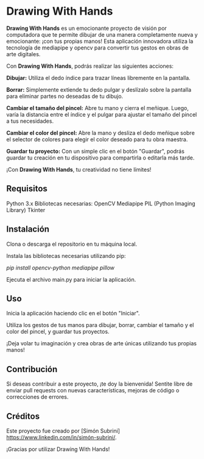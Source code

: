 # Drawing With Hands
**Drawing With Hands** es un emocionante proyecto de visión por computadora que te permite dibujar de una manera completamente nueva y emocionante: ¡con tus propias manos! 
Esta aplicación innovadora utiliza la tecnología de mediapipe y opencv para convertir tus gestos en obras de arte digitales.

Con **Drawing With Hands**, podrás realizar las siguientes acciones:

**Dibujar:** Utiliza el dedo índice para trazar líneas  libremente en la pantalla.

**Borrar:** Simplemente extiende tu dedo pulgar y deslízalo sobre la pantalla para eliminar partes no deseadas de tu dibujo.

**Cambiar el tamaño del pincel:** Abre tu mano y cierra el meñique. Luego, varía la distancia entre el índice y el pulgar para ajustar el tamaño del pincel a tus necesidades.

**Cambiar el color del pincel:** Abre la mano y desliza el dedo meñique sobre el selector de colores para elegir el color deseado para tu obra maestra.

**Guardar tu proyecto:** Con un simple clic en el botón "Guardar", podrás guardar tu creación en tu dispositivo para compartirla o editarla más tarde.

¡Con **Drawing With Hands**, tu creatividad no tiene límites!

## Requisitos
Python 3.x
Bibliotecas necesarias:
OpenCV
Mediapipe
PIL (Python Imaging Library)
Tkinter
## Instalación
Clona o descarga el repositorio en tu máquina local.

Instala las bibliotecas necesarias utilizando pip:

*pip install opencv-python mediapipe pillow*

Ejecuta el archivo main.py para iniciar la aplicación.

## Uso
Inicia la aplicación haciendo clic en el botón "Iniciar".

Utiliza los gestos de tus manos para dibujar, borrar, cambiar el tamaño y el color del pincel, y guardar tus proyectos.

¡Deja volar tu imaginación y crea obras de arte únicas utilizando tus propias manos!

## Contribución
Si deseas contribuir a este proyecto, ¡te doy la bienvenida! Sentite libre de enviar pull requests con nuevas características, mejoras de código o correcciones de errores.

## Créditos
Este proyecto fue creado por [Simón Subrini] https://www.linkedin.com/in/simón-subrini/.

¡Gracias por utilizar Drawing With Hands!

